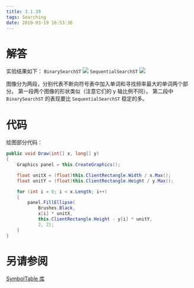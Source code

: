 ```yaml
---
title: 3.1.39
tags: Searching
date: 2019-03-19 16:53:36
---
```


# 解答

实验结果如下：
`BinarySearchST`
![](./1.png)
`SequentialSearchST`
![](./2.png)

图像分为两段，分别代表不断向符号表中加入单词和寻找频率最大的单词两个部分。
第一段两个图像的形状类似（注意它们的 y 轴比例不同）。
第二段中 `BinarySearchST` 的表现要比 `SequentialSearchST` 稳定的多。

# 代码

绘图部分代码：

```csharp
public void Draw(int[] x, long[] y)
{
    Graphics panel = this.CreateGraphics();

    float unitX = (float)this.ClientRectangle.Width / x.Max();
    float unitY = (float)this.ClientRectangle.Height / y.Max();

    for (int i = 0; i < x.Length; i++)
    {
        panel.FillEllipse(
            Brushes.Black,
            x[i] * unitX,
            this.ClientRectangle.Height - y[i] * unitY,
            2, 2);
    }
}
```

# 另请参阅

[SymbolTable 库](https://github.com/ikesnowy/Algorithms-4th-Edition-in-Csharp/tree/master/3%20Searching/3.1/SymbolTable)
